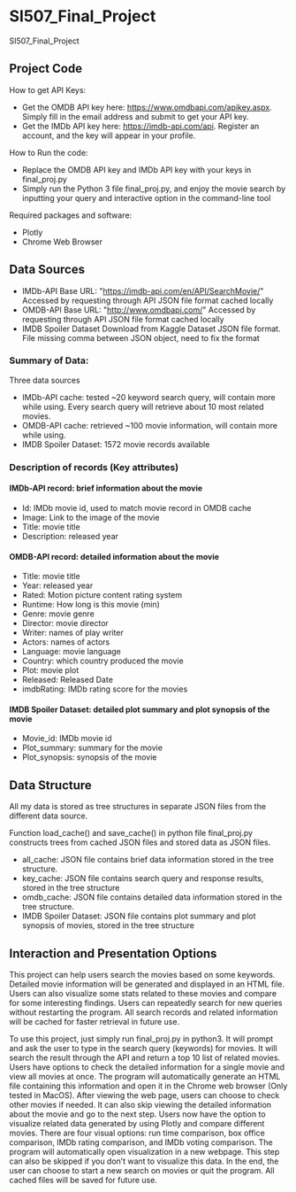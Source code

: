# SI507_Final_Project
SI507_Final_Project

## Project Code
How to get API Keys:
* Get the OMDB API key here: https://www.omdbapi.com/apikey.aspx. Simply fill in the email address and submit to get your API key.
* Get the IMDb API key here: https://imdb-api.com/api. Register an account, and the key will appear in your profile.

How to Run the code:
* Replace the OMDB API key and IMDb API key with your keys in final_proj.py
* Simply run the Python 3 file final_proj.py, and enjoy the movie search by inputting your query and interactive option in the command-line tool

Required packages and software:
* Plotly
* Chrome Web Browser

## Data Sources
* IMDb-API
Base URL: "https://imdb-api.com/en/API/SearchMovie/" 
Accessed by requesting through API
JSON file format cached locally
* OMDB-API
Base URL: "http://www.omdbapi.com/"
Accessed by requesting through API
JSON file format cached locally
* IMDB Spoiler Dataset
Download from Kaggle Dataset
JSON file format. File missing comma between JSON object, need to fix the format

### Summary of Data:
Three data sources
* IMDb-API cache: tested ~20 keyword search query, will contain more while using. Every search query will retrieve about 10 most related movies.
* OMDB-API cache: retrieved ~100 movie information, will contain more while using.
* IMDB Spoiler Dataset: 1572 movie records available

### Description of records (Key attributes)
#### IMDb-API record: brief information about the movie
* Id: IMDb movie id, used to match movie record in OMDB cache
* Image: Link to the image of the movie
* Title: movie title
* Description: released year

#### OMDB-API record: detailed information about the movie
* Title: movie title
* Year: released year
* Rated: Motion picture content rating system
* Runtime: How long is this movie (min)
* Genre: movie genre
* Director: movie director
* Writer: names of play writer
* Actors: names of actors
* Language: movie language
* Country: which country produced the movie
* Plot: movie plot
* Released: Released Date
* imdbRating: IMDb rating score for the movies

#### IMDB Spoiler Dataset: detailed plot summary and plot synopsis of the movie
* Movie_id: IMDb movie id
* Plot_summary: summary for the movie
* Plot_synopsis: synopsis of the movie

## Data Structure

All my data is stored as tree structures in separate JSON files from the different data source.

Function load_cache() and save_cache() in python file final_proj.py constructs trees from cached JSON files and stored data as JSON files.
* all_cache: JSON file contains brief data information stored in the tree structure.
* key_cache: JSON file contains search query and response results, stored in the tree structure
* omdb_cache: JSON file contains detailed data information stored in the tree structure. 
* IMDB Spoiler Dataset: JSON file contains plot summary and plot synopsis of movies, stored in the tree structure

## Interaction and Presentation Options

This project can help users search the movies based on some keywords. Detailed movie information will be generated and displayed in an HTML file.  Users can also visualize some stats related to these movies and compare for some interesting findings. Users can repeatedly search for new queries without restarting the program. All search records and related information will be cached for faster retrieval in future use.

To use this project, just simply run final_proj.py in python3. It will prompt and ask the user to type in the search query (keywords) for movies. It will search the result through the API and return a top 10 list of related movies. Users have options to check the detailed information for a single movie and view all movies at once. The program will automatically generate an HTML file containing this information and open it in the Chrome web browser (Only tested in MacOS). After viewing the web page, users can choose to check other movies if needed. It can also skip viewing the detailed information about the movie and go to the next step. Users now have the option to visualize related data generated by using Plotly and compare different movies. There are four visual options: run time comparison, box office comparison, IMDb rating comparison, and IMDb voting comparison. The program will automatically open visualization in a new webpage. This step can also be skipped if you don’t want to visualize this data. In the end, the user can choose to start a new search on movies or quit the program. All cached files will be saved for future use.

